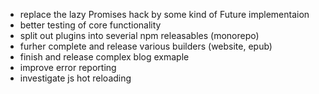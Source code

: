 * replace the lazy Promises hack by some kind of Future implementaion
* better testing of core functionality
* split out plugins into severial npm releasables (monorepo)
* furher complete and release various builders (website, epub)
* finish and release complex blog exmaple
* improve error reporting
* investigate js hot reloading